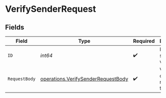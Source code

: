 # VerifySenderRequest


## Fields

| Field                                                                                    | Type                                                                                     | Required                                                                                 | Description                                                                              | Example                                                                                  |
| ---------------------------------------------------------------------------------------- | ---------------------------------------------------------------------------------------- | ---------------------------------------------------------------------------------------- | ---------------------------------------------------------------------------------------- | ---------------------------------------------------------------------------------------- |
| `ID`                                                                                     | *int64*                                                                                  | :heavy_check_mark:                                                                       | ID of the sender to verify.                                                              | 443                                                                                      |
| `RequestBody`                                                                            | [operations.VerifySenderRequestBody](../../models/operations/verifysenderrequestbody.md) | :heavy_check_mark:                                                                       | Verification code received in the letter.                                                |                                                                                          |